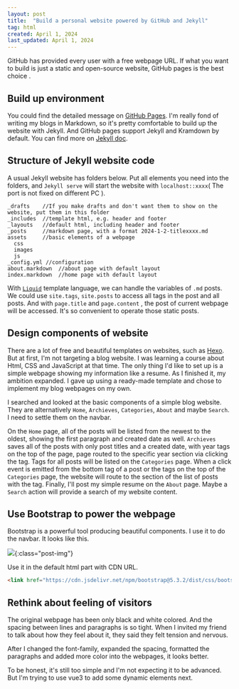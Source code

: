 ```yaml
---
layout: post
title:  "Build a personal website powered by GitHub and Jekyll"
tag: html
created: April 1, 2024
last_updated: April 1, 2024
---
```

GitHub has provided every user with a free webpage URL.  If what you want to build is just a static and open-source website, GitHub pages is the best choice .<!--more-->

## Build up environment

You could find the detailed message on [GitHub Pages](https://pages.github.com/). I'm really fond of writing my blogs in Markdown, so it's pretty comfortable to build up the website with Jekyll. And GitHub pages support Jekyll and Kramdown by default. You can find more on [Jekyll doc](https://jekyllrb.com/docs/).

## Structure of Jekyll website code

A usual Jekyll website has folders below. Put all elements you need into the folders,  and `Jekyll serve` will start the website with `localhost::xxxx`( The port is not fixed on different PC ). 

```
_drafts    //If you make drafts and don't want them to show on the website, put them in this folder
_includes  //template html, e.g. header and footer
_layouts   //default html, including header and footer
_posts     //markdown page, with a format 2024-1-2-titlexxxx.md
assets     //basic elements of a webpage
  css
  images
  js
_config.yml //configuration
about.markdown  //about page with default layout
index.markdown  //home page with default layout
```

With [`Liquid`]((https://shopify.github.io/liquid/basics/introduction/)) template language, we can handle the variables of `.md` posts. We could use `site.tags`, `site.posts` to access all tags in the post and all posts. And with `page.title` and `page.content` ,  the post of current webpage will be accessed. It's so convenient to operate those static posts.

## Design components of website

There are a lot of free and beautiful templates on websites, such as [Hexo](https://hexo.io/). But at first, I'm not targeting a blog website. I was learning a course about Html, CSS and JavaScript at that time. The only thing I'd like to set up is a simple webpage showing my information like a resume. As I finished it, my ambition expanded. I gave up using a ready-made template and chose to implement my blog webpages on my own. 

I searched and looked at the basic components of a simple blog website. They are alternatively `Home`, `Archieves`, `Categories`, `About` and maybe `Search`.  I need to settle them on the navbar. 

On the `Home` page, all of the posts will be listed from the newest to the oldest, showing the first paragraph and created date as well. `Archieves` saves all of the posts with only post titles and a created date, with year tags on the top of the page, page routed to the specific year section via clicking the tag. Tags for all posts will be listed on the `Categories` page. When a click event is emitted from the bottom tag of a post or the tags on the top of the `Categories` page, the website will route to the section of the list of posts with the tag. Finally, I'll post my simple resume on the `About` page. Maybe a `Search` action will provide a search of my website content.

## Use Bootstrap to power the webpage

Bootstrap is a powerful tool producing beautiful components. I use it to do the navbar. It looks like this.

![](../../../assets/images/nav-2024-04-01-094247.png){:class="post-img"}

Use it in the default html <head> part with CDN URL.

```Html
<link href="https://cdn.jsdelivr.net/npm/bootstrap@5.3.2/dist/css/bootstrap.min.css" rel="stylesheet" integrity="sha384-T3c6CoIi6uLrA9TneNEoa7RxnatzjcDSCmG1MXxSR1GAsXEV/Dwwykc2MPK8M2HN" crossorigin="anonymous">

```

## Rethink about feeling of visitors

The original webpage has been only black and white colored. And the spacing between lines and paragraphs is so tight. When I invited my friend to talk about how they feel about it, they said they felt tension and nervous. 

After I changed the font-family, expanded the spacing, formatted the paragraphs and added more color into the webpages,  it looks better. 

To be honest, it's still too simple and I'm not expecting it to be advanced. But I'm trying to use vue3 to add some dynamic elements next.

